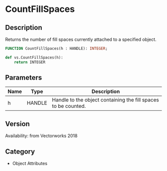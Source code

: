 # CountFillSpaces

## Description
Returns the number of fill spaces currently attached to a specified object.

```pascal
FUNCTION CountFillSpaces(h : HANDLE): INTEGER;
```

```python
def vs.CountFillSpaces(h):
    return INTEGER
```

## Parameters
|Name|Type|Description|
|---|---|---|
|h|HANDLE|Handle to the object containing the fill spaces to be counted.|

## Version
Availability: from Vectorworks 2018

## Category
* Object Attributes

